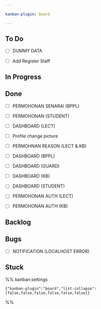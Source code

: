 ```yaml
---

kanban-plugin: board

---
```


## To Do

- [ ] DUMMY DATA
- [ ] Add Register Staff


## In Progress



## Done

- [ ] PERMOHONAN SENARAI (BPPL)
- [ ] PERMOHONAN (STUDENT)
- [ ] DASHBOARD (LECT)
- [ ] Profile change picture
- [ ] PERMOHNAN REASON (LECT & KB)
- [ ] DASHBOARD (BPPL)
- [ ] DASHBOARD (GUARD)
- [ ] DASHBOARD (KB)
- [ ] DASHBOARD (STUDENT)
- [ ] PERMOHONAN AUTH (LECT)
- [ ] PERMOHONAN AUTH (KB)


## Backlog



## Bugs

- [ ] NOTIFICATION (LOCALHOST ERROR)


## Stuck





%% kanban:settings
```
{"kanban-plugin":"board","list-collapse":[false,false,false,false,false,false]}
```
%%